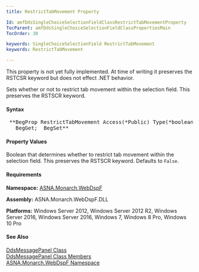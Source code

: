 ```yaml
---
title: RestrictTabMovement Property

Id: amfDdsSingleChoiceSelectionFieldClassRestrictTabMovementProperty
TocParent: amfDdsSingleChoiceSelectionFieldClassPropertiesMain
TocOrder: 30

keywords: SingleChoiceSelectionField RestrictTabMovement
keywords: RestrictTabMovement

---
```


This property is not yet fully implemented. At time of writing it preserves the RSTCSR keyword but does not effect .NET behavior.

Sets whether or not to restrict tab movement within the selection field. This preserves the RSTSCR keyword.

#### Syntax
<pre class="prettyprint"> **BegProp RestrictTabMovement Access(*Public) Type(*boolean) Modifier(*Overrides)
   BegGet;  BegSet** </pre>

#### Property Values
Boolean that determines whether to restrict tab movement within the selection field. This preserves the RSTSCR keyword. Defaults to <code>False</code>.

#### Requirements
**Namespace:** [ASNA.Monarch.WebDspF](amfWebDspFNamespace.html)

**Assembly:** ASNA.Monarch.WebDspF.DLL

**Platforms:** Windows Server 2012, Windows Server 2012 R2, Windows Server 2016, Windows Server 2016, Windows 7, Windows 8 Pro, Windows 10 Pro

#### See Also
[ DdsMessagePanel Class](amfDdsMessagePanelClass.html) <br clear="none" />[ DdsMessagePanel Class Members](amfDdsMessagePanelClassMembers.html)<br clear="none" />[ ASNA.Monarch.WebDspF Namespace](amfWebDspFNamespace.html)
